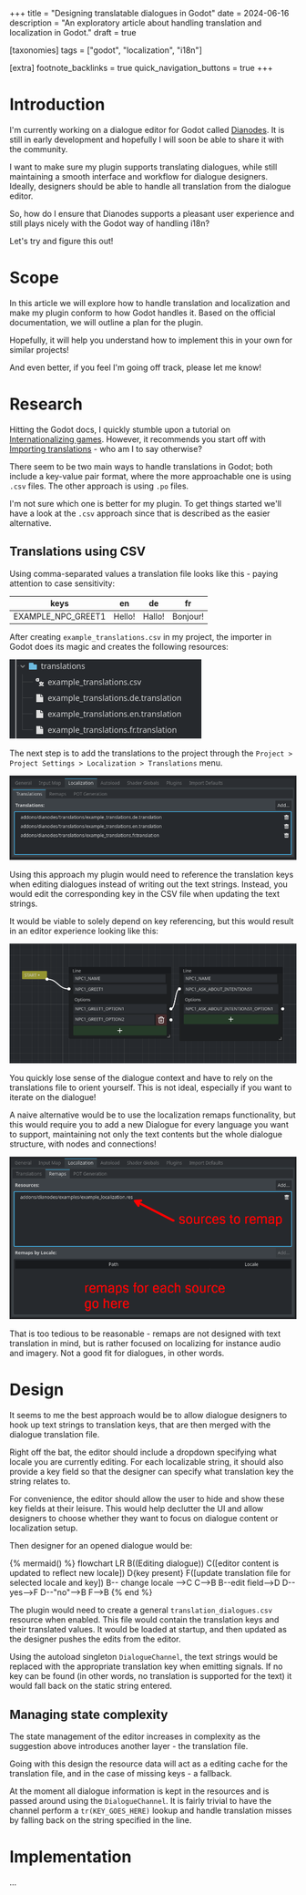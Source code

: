 +++
title = "Designing translatable dialogues in Godot"
date = 2024-06-16
description = "An exploratory article about handling translation and localization in Godot."
draft = true

[taxonomies]
tags = ["godot", "localization", "i18n"]

[extra]
footnote_backlinks = true
quick_navigation_buttons = true
+++

# Introduction

I'm currently working on a dialogue editor for Godot called [Dianodes](https://github.com/Nilsiker/dianodes). It is still in early development and hopefully I will soon be able to share it with the community.

I want to make sure my plugin supports translating dialogues, while still maintaining a smooth interface and workflow for dialogue designers. Ideally, designers should be able to handle all translation from the dialogue editor.

So, how do I ensure that Dianodes supports a pleasant user experience and still plays nicely with the Godot way of handling i18n? 

Let's try and figure this out!

# Scope

In this article we will explore how to handle translation and localization and make my plugin conform to how Godot handles it. Based on the official documentation, we will outline a plan for the plugin.

Hopefully, it will help you understand how to implement this in your own for similar projects!

And even better, if you feel I'm going off track, please let me know!

# Research

Hitting the Godot docs, I quickly stumble upon a tutorial on [Internationalizing games](https://docs.godotengine.org/en/stable/tutorials/i18n/internationalizing_games.html). However, it recommends you start off with [Importing translations](https://docs.godotengine.org/en/stable/tutorials/assets_pipeline/importing_translations.html#doc-importing-translations) - who am I to say otherwise?

There seem to be two main ways to handle translations in Godot; both include a key-value pair format, where the more approachable one is using `.csv` files. The other approach is using `.po` files. 

I'm not sure which one is better for my plugin. To get things started we'll have a look at the `.csv` approach since that is described as the easier alternative.

## Translations using CSV

Using comma-separated values a translation file looks like this - paying attention to case sensitivity:

| keys               | en     | de     | fr       |
| ------------------ | ------ | ------ | -------- |
| EXAMPLE_NPC_GREET1 | Hello! | Hallo! | Bonjour! |

After creating `example_translations.csv` in my project, the importer in Godot does its magic and creates the following resources:

![alt text](example_translations_created.png)

The next step is to add the translations to the project through the `Project > Project Settings > Localization > Translations` menu.

![alt text](translations_menu.png)

Using this approach my plugin would need to reference the translation keys when editing dialogues instead of writing out the text strings. Instead, you would edit the corresponding key in the CSV file when updating the text strings.

It would be viable to solely depend on key referencing, but this would result in an editor experience looking like this:

![alt text](editor-only-keys.png)

You quickly lose sense of the dialogue context and have to rely on the translations file to orient yourself. This is not ideal, especially if you want to iterate on the dialogue!

A naive alternative would be to use the localization remaps functionality, but this would require you to add a new Dialogue for every language you want to support, maintaining not only the text contents but the whole dialogue structure, with nodes and connections!

![alt text](image.png)

That is too tedious to be reasonable - remaps are not designed with text translation in mind, but is rather focused on localizing for instance audio and imagery. Not a good fit for dialogues, in other words.

# Design

It seems to me the best approach would be to allow dialogue designers to hook up text strings to translation keys, that are then merged with the dialogue translation file.

Right off the bat, the editor should include a dropdown specifying what locale you are currently editing. For each localizable string, it should also provide a key field so that the designer can specify what translation key the string relates to.

For convenience, the editor should allow the user to hide and show these key fields at their leisure. This would help declutter the UI and allow designers to choose whether they want to focus on dialogue content or localization setup.

Then designer for an opened dialogue would be:

{% mermaid() %}
flowchart LR
    B((Editing dialogue))
    C([editor content is updated to reflect new locale])
    D{key present}
    F([update translation file for selected locale and key])
    B-- change locale -->C
    C-->B
    B--edit field-->D
    D--yes-->F
    D--"no"-->B
    F-->B
{% end %}

The plugin would need to create a general `translation_dialogues.csv` resource when enabled. This file would contain the translation keys and their translated values. It would be loaded at startup, and then updated as the designer pushes the edits from the editor.

Using the autoload singleton `DialogueChannel`, the text strings would be replaced with the appropriate translation key when emitting signals. If no key can be found (in other words, no translation is supported for the text) it would fall back on the static string entered.

## Managing state complexity

The state management of the editor increases in complexity as the suggestion above introduces another layer - the translation file. 

Going with this design the resource data will act as a editing cache for the translation file, and in the case of missing keys - a fallback.

At the moment all dialogue information is kept in the resources and is passed around using the `DialogueChannel`. It is fairly trivial to have the channel perform a `tr(KEY_GOES_HERE)` lookup and handle translation misses by falling back on the string specified in the line.



# Implementation



...
